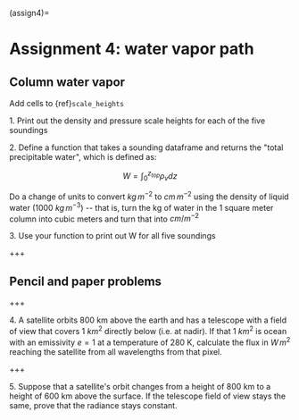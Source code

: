 
(assign4)=
# Assignment 4: water vapor path

## Column water vapor

Add cells to {ref}`scale_heights`

1\.  Print out the density and pressure scale heights for each of the five soundings

2\.  Define a function that takes a sounding dataframe and returns the "total precipitable water", which is defined as:

$$W = \int_0^{z_{top}} \rho_v dz $$

Do a change of units to convert $kg\,m^{-2}$ to $cm\,m^{-2}$ using the density of liquid water (1000 $kg\,m^{-3}$) -- that is, turn the kg of water in the 1 square meter column into cubic meters and turn that into $cm/m^{-2}$

3\.  Use your function to print out W for all five soundings

+++

## Pencil and paper problems

+++

4\. A satellite orbits 800 km above the earth and has a telescope with a field of view
   that covers 1 $km^2$ directly below (i.e. at nadir).  If that 1 $km^2$ is ocean with
   an emissivity $e=1$ at a temperature
   of 280 K, calculate the flux in $W\,m^2$ reaching the satellite from all wavelengths
   from that pixel.

+++

5\. Suppose that a satellite's orbit changes from a height of 800 km to a height of 600 km
   above the surface.  If the telescope field of view stays the same, prove that
   the radiance stays constant.
